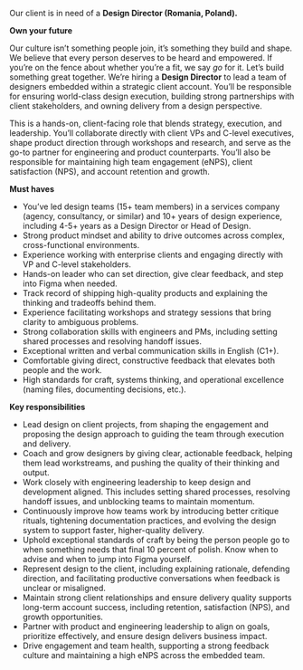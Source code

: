 Our client is in need of a **Design Director (Romania, Poland).**

**Own your future**

Our culture isn’t something people join, it’s something they build and shape.
We believe that every person deserves to be heard and empowered. If you’re on
the fence about whether you’re a fit, we say _go_ for it. Let’s build
something great together. We’re hiring a **Design Director** to lead a team of
designers embedded within a strategic client account. You’ll be responsible
for ensuring world-class design execution, building strong partnerships with
client stakeholders, and owning delivery from a design perspective.

This is a hands-on, client-facing role that blends strategy, execution, and
leadership. You’ll collaborate directly with client VPs and C-level
executives, shape product direction through workshops and research, and serve
as the go-to partner for engineering and product counterparts. You’ll also be
responsible for maintaining high team engagement (eNPS), client satisfaction
(NPS), and account retention and growth.

**Must haves**

  * You’ve led design teams (15+ team members) in a services company (agency, consultancy, or similar) and 10+ years of design experience, including 4-5+ years as a Design Director or Head of Design.
  * Strong product mindset and ability to drive outcomes across complex, cross-functional environments.
  * Experience working with enterprise clients and engaging directly with VP and C-level stakeholders.
  * Hands-on leader who can set direction, give clear feedback, and step into Figma when needed.
  * Track record of shipping high-quality products and explaining the thinking and tradeoffs behind them.
  * Experience facilitating workshops and strategy sessions that bring clarity to ambiguous problems.
  * Strong collaboration skills with engineers and PMs, including setting shared processes and resolving handoff issues.
  * Exceptional written and verbal communication skills in English (C1+).
  * Comfortable giving direct, constructive feedback that elevates both people and the work.
  * High standards for craft, systems thinking, and operational excellence (naming files, documenting decisions, etc.).

**Key responsibilities**

  * Lead design on client projects, from shaping the engagement and proposing the design approach to guiding the team through execution and delivery.
  * Coach and grow designers by giving clear, actionable feedback, helping them lead workstreams, and pushing the quality of their thinking and output.
  * Work closely with engineering leadership to keep design and development aligned. This includes setting shared processes, resolving handoff issues, and unblocking teams to maintain momentum.
  * Continuously improve how teams work by introducing better critique rituals, tightening documentation practices, and evolving the design system to support faster, higher-quality delivery.
  * Uphold exceptional standards of craft by being the person people go to when something needs that final 10 percent of polish. Know when to advise and when to jump into Figma yourself.
  * Represent design to the client, including explaining rationale, defending direction, and facilitating productive conversations when feedback is unclear or misaligned.
  * Maintain strong client relationships and ensure delivery quality supports long-term account success, including retention, satisfaction (NPS), and growth opportunities.
  * Partner with product and engineering leadership to align on goals, prioritize effectively, and ensure design delivers business impact.
  * Drive engagement and team health, supporting a strong feedback culture and maintaining a high eNPS across the embedded team.